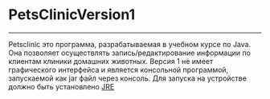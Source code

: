 # PetsClinicVersion1
____
Petsclinic это программа, разрабатываемая в учебном курсе по Java. Она позволяет осуществлять запись/редактирование информации по клиентам клиники домашних животных. Версия 1 не имеет графического интерфейса и является консольной программой, запускаемой как jar файл через консоль. Для запуска на устройстве должно быть установлено [JRE](http://www.oracle.com/technetwork/java/javase/downloads/jre8-downloads-2133155.html)
